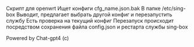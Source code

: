Скрипт для openwrt
Ищет конфиги cfg_name.json.bak В папке /etc/sing-box
Выводит, предлагает выбрать другой конфиг и перезапустить службу
Есть проверка на текущий конфиг
Перезапуск происходит посредством сохранения файла config.json и рестарта службы sing-box

Powered by Chat-gpt4 (c)
